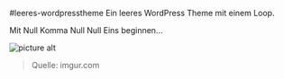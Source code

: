 #leeres-wordpresstheme
Ein leeres WordPress Theme mit einem Loop.

Mit Null Komma Null Null Eins beginnen...

![picture alt](http://i.giphy.com/3o7abAHdYvZdBNnGZq.gif "Quelle: http://imgur.com/")
> Quelle: imgur.com
